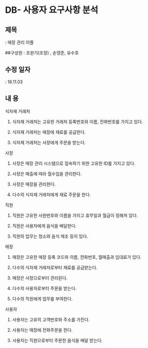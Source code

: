 # DB- 사용자 요구사항 분석


## 제목
: 매장 관리 어플

##구성원
: 조완기(조장) , 손영준, 유수호

## 수정 일자
:	16.11.03


## 내   용


식자재 거래처

1. 식자재 거래처는 고유한 거래처 등록번호와 이름, 전화번호를 가지고 있다.

2. 식자재 거래처는 매장에 재료를 공급한다.  

3. 식자재 거래처는 사장에게 주문을 받는다.


사장

1. 사장은 매장 관리 시스템으로 접속하기 위한 고유한 ID를 가지고 있다.

2. 사장은 매출에 따라 월수입을 관리한다.

3. 사장은 매장을 관리한다.

4. 다수의 식자재 거래처에게 재료 주문을 한다.


직원

1. 직원은 고유한 사원번호와 이름을 가지고 휴무일과 월급이 정해져 있다. 

2. 직원은 사용자에게 음식을 배달한다.

3. 직원의 업무는 청소와 음식 제조 등이 있다.



매장

1. 매장은 고유한 매장 등록 코드와 이름, 전화번호, 월매출과 임대료가 있다.

2. 다수의 식자재 거래처로부터 재료를 공급받는다.

3. 매장은 사장으로부터 관리된다.

4. 다수의 사용자로부터 주문을 받는다.

5. 다수의 직원에게 업무를 부여한다.


사용자

1. 사용자는 고유의 고객번호와 주소를 가진다.

2. 사용자는 매장에 전화주문을 한다.

3. 사용자는 직원으로부터 주문한 음식을 배달 받는다.

